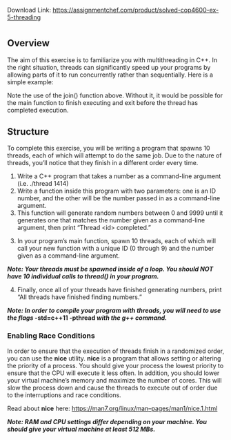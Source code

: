 Download Link: https://assignmentchef.com/product/solved-cop4600-ex-5-threading
<br>
<h1></h1>

<h2>Overview</h2>

The aim of this exercise is to familiarize you with multithreading in C++. In the right situation, threads can significantly speed up your programs by allowing parts of it to run concurrently rather than sequentially. Here is a simple example:

Note the use of the join() function above. Without it, it would be possible for the main function to finish executing and exit before the thread has completed execution.




<h2>Structure</h2>

To complete this exercise, you will be writing a program that spawns 10 threads, each of which will attempt to do the same job. Due to the nature of threads, you’ll notice that they finish in a different order every time.

<ol>

 <li>Write a C++ program that takes a number as a command-line argument (i.e. ./thread 1414)</li>

 <li>Write a function inside this program with two parameters: one is an ID number, and the other will be the number passed in as a command-line argument.</li>

 <li>This function will generate random numbers between 0 and 9999 until it generates one that matches the number given as a command-line argument, then print “Thread &lt;id&gt; completed.”</li>

</ol>







<ol start="3">

 <li>In your program’s main function, spawn 10 threads, each of which will call your new function with a unique ID (0 through 9) and the number given as a command-line argument.</li>

</ol>

<strong><em>Note: Your threads must be spawned inside of a loop. You should NOT have 10 individual calls to thread() in your program.  </em></strong>

<ol start="4">

 <li>Finally, once all of your threads have finished generating numbers, print “All threads have finished finding numbers.”</li>

</ol>

<strong><em>Note: In order to compile your program with threads, you will need to use the flags  </em></strong><strong>-std=c++11 -pthread</strong><strong><em> with the g++ command.  </em></strong>

<h3>Enabling Race Conditions</h3>

In order to ensure that the execution of threads finish in a randomized order, you can use the <strong>nice</strong> utility. <strong>nice</strong> is a program that allows setting or altering the priority of a process. You should give your process the lowest priority to ensure that the CPU will execute it less often. In addition, you should lower your virtual machine’s memory and maximize the number of cores. This will slow the process down and cause the threads to execute out of order due to the interruptions and race conditions.




Read about <strong>nice</strong> here: <a href="https://man7.org/linux/man-pages/man1/nice.1.html">https://man7.org/linux/man</a><a href="https://man7.org/linux/man-pages/man1/nice.1.html">–</a><a href="https://man7.org/linux/man-pages/man1/nice.1.html">pages/man1/nice.1.html</a>




<strong><em>Note: RAM and CPU settings differ depending on your machine. You should give your virtual machine at least 512 MBs. </em></strong>